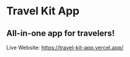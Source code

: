 # Travel Kit App

## All-in-one app for travelers!

Live Website: https://travel-kit-app.vercel.app/
